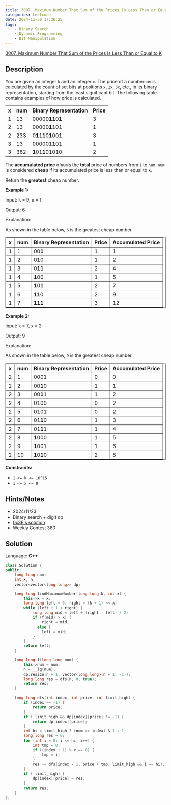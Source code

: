 ```yaml
---
title: 3007. Maximum Number That Sum of the Prices Is Less Than or Equal to K
categories: Leetcode
date: 2024-11-30 17:36:25
tags:
    - Binary Search
    - Dynamic Programming
    - Bit Manipulation
---
```


[3007. Maximum Number That Sum of the Prices Is Less Than or Equal to K](https://leetcode.com/problems/maximum-number-that-sum-of-the-prices-is-less-than-or-equal-to-k/description/)

## Description

You are given an integer `k` and an integer `x`. The price of a number`num` is calculated by the count of set bits at positions `x`, `2x`, `3x`, etc., in its binary representation, starting from the least significant bit. The following table contains examples of how price is calculated.

<table><tbody><tr><th>x</th><th>num</th><th>Binary Representation</th><th>Price</th></tr><tr><td>1</td><td>13</td><td>00000<b>11</b>0<b>1</b> </td><td>3</td></tr><tr><td>2</td><td>13</td><td>00000<b>1</b>101</td><td>1</td></tr><tr><td>2</td><td>233</td><td>0<b>1</b>1<b>1</b>0<b>1</b>001</td><td>3</td></tr><tr><td>3</td><td>13</td><td>000001<b>1</b>01</td><td>1</td></tr><tr><td>3</td><td>362</td><td><b>1</b>01<b>1</b>01010</td><td>2</td></tr></tbody></table>

The **accumulated price** of`num`is the **total** price of numbers from `1` to `num`. `num` is considered **cheap** if its accumulated price is less than or equal to `k`.

Return the **greatest** cheap number.

**Example 1:**

<div class="example-block">
Input: k = 9, x = 1

Output: 6

Explanation:

As shown in the table below, `6` is the greatest cheap number.

<table border="1"><tbody><tr><th>x</th><th>num</th><th>Binary Representation</th><th>Price</th><th>Accumulated Price</th></tr><tr><td>1</td><td>1</td><td>00<b>1</b></td><td>1</td><td>1</td></tr><tr><td>1</td><td>2</td><td>0<b>1</b>0</td><td>1</td><td>2</td></tr><tr><td>1</td><td>3</td><td>0<b>11</b></td><td>2</td><td>4</td></tr><tr><td>1</td><td>4</td><td><b>1</b>00</td><td>1</td><td>5</td></tr><tr><td>1</td><td>5</td><td><b>1</b>0<b>1</b></td><td>2</td><td>7</td></tr><tr><td>1</td><td>6</td><td><b>11</b>0</td><td>2</td><td>9</td></tr><tr><td>1</td><td>7</td><td><b>111</b></td><td>3</td><td>12</td></tr></tbody></table>

**Example 2:**

<div class="example-block">
Input: k = 7, x = 2

Output: 9

Explanation:

As shown in the table below, `9` is the greatest cheap number.

<table border="1"><tbody><tr><th>x</th><th>num</th><th>Binary Representation</th><th>Price</th><th>Accumulated Price</th></tr><tr><td>2</td><td>1</td><td>0001</td><td>0</td><td>0</td></tr><tr><td>2</td><td>2</td><td>00<B>1</B>0</td><td>1</td><td>1</td></tr><tr><td>2</td><td>3</td><td>00<B>1</B>1</td><td>1</td><td>2</td></tr><tr><td>2</td><td>4</td><td>0100</td><td>0</td><td>2</td></tr><tr><td>2</td><td>5</td><td>0101</td><td>0</td><td>2</td></tr><tr><td>2</td><td>6</td><td>01<B>1</B>0</td><td>1</td><td>3</td></tr><tr><td>2</td><td>7</td><td>01<B>1</B>1</td><td>1</td><td>4</td></tr><tr><td>2</td><td>8</td><td><B>1</B>000</td><td>1</td><td>5</td></tr><tr><td>2</td><td>9</td><td><B>1</B>001</td><td>1</td><td>6</td></tr><tr><td>2</td><td>10</td><td><B>1</B>0<B>1</B>0</td><td>2</td><td>8</td></tr></tbody></table>

**Constraints:**

- `1 <= k <= 10^15`
- `1 <= x <= 8`

## Hints/Notes

- 2024/11/23
- Binary search + digit dp
- [0x3F's solution](https://leetcode.cn/problems/maximum-number-that-sum-of-the-prices-is-less-than-or-equal-to-k/solutions/2603673/er-fen-da-an-shu-wei-dpwei-yun-suan-pyth-tkir/)
- Weekly Contest 380

## Solution

Language: **C++**

```C++
class Solution {
public:
    long long num;
    int x, n;
    vector<vector<long long>> dp;

    long long findMaximumNumber(long long k, int x) {
        this->x = x;
        long long left = 0, right = (k + 1) << x;
        while (left + 1 < right) {
            long long mid = left + (right - left) / 2;
            if (f(mid) > k) {
                right = mid;
            } else {
                left = mid;
            }
        }
        return left;
    }

    long long f(long long num) {
        this->num = num;
        n = __lg(num);
        dp.resize(n + 1, vector<long long>(n + 1, -1));
        long long res = dfs(n, 0, true);
        return res;
    }

    long long dfs(int index, int price, int limit_high) {
        if (index == -1) {
            return price;
        }
        if (!limit_high && dp[index][price] != -1) {
            return dp[index][price];
        }
        int hi = limit_high ? (num >> index) & 1 : 1;
        long long res = 0;
        for (int i = 0; i <= hi; i++) {
            int tmp = 0;
            if ((index + 1) % x == 0) {
                tmp = i;
            }
            res += dfs(index - 1, price + tmp, limit_high && i == hi);
        }
        if (!limit_high) {
            dp[index][price] = res;
        }
        return res;
    }
};
```
